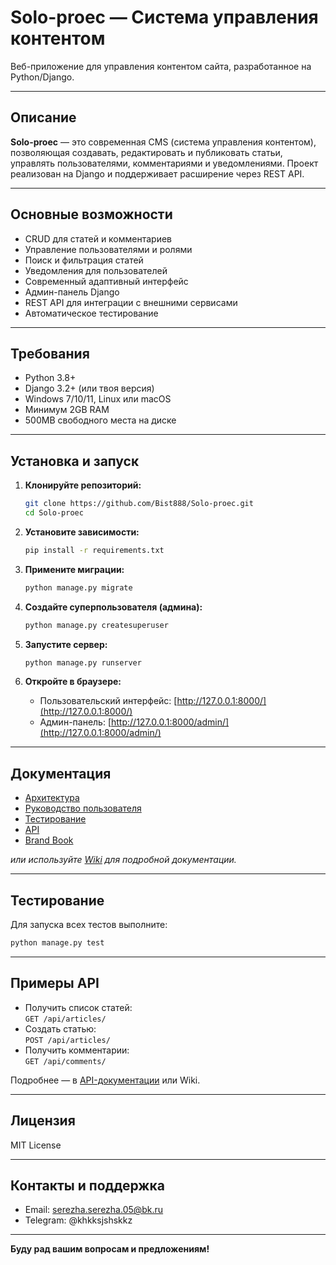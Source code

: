 # Solo-proec — Система управления контентом

Веб-приложение для управления контентом сайта, разработанное на Python/Django.

---

## Описание

**Solo-proec** — это современная CMS (система управления контентом), позволяющая создавать, редактировать и публиковать статьи, управлять пользователями, комментариями и уведомлениями. Проект реализован на Django и поддерживает расширение через REST API.

---

## Основные возможности

- CRUD для статей и комментариев
- Управление пользователями и ролями
- Поиск и фильтрация статей
- Уведомления для пользователей
- Современный адаптивный интерфейс
- Админ-панель Django
- REST API для интеграции с внешними сервисами
- Автоматическое тестирование

---

## Требования

- Python 3.8+
- Django 3.2+ (или твоя версия)
- Windows 7/10/11, Linux или macOS
- Минимум 2GB RAM
- 500MB свободного места на диске

---

## Установка и запуск

1. **Клонируйте репозиторий:**
   ```sh
   git clone https://github.com/Bist888/Solo-proec.git
   cd Solo-proec
   ```

2. **Установите зависимости:**
   ```sh
   pip install -r requirements.txt
   ```

3. **Примените миграции:**
   ```sh
   python manage.py migrate
   ```

4. **Создайте суперпользователя (админа):**
   ```sh
   python manage.py createsuperuser
   ```

5. **Запустите сервер:**
   ```sh
   python manage.py runserver
   ```

6. **Откройте в браузере:**
   - Пользовательский интерфейс: [http://127.0.0.1:8000/](http://127.0.0.1:8000/)
   - Админ-панель: [http://127.0.0.1:8000/admin/](http://127.0.0.1:8000/admin/)

---

## Документация

- [Архитектура](docs/architecture.md)
- [Руководство пользователя](docs/user_guide.md)
- [Тестирование](docs/testing.md)
- [API](docs/api.md)
- [Brand Book](docs/brandbook.md)

*или используйте [Wiki](https://github.com/Bist888/Solo-proec/wiki) для подробной документации.*

---

## Тестирование

Для запуска всех тестов выполните:
```sh
python manage.py test
```

---

## Примеры API

- Получить список статей:  
  `GET /api/articles/`
- Создать статью:  
  `POST /api/articles/`
- Получить комментарии:  
  `GET /api/comments/`

Подробнее — в [API-документации](docs/api.md) или Wiki.

---

## Лицензия

MIT License

---

## Контакты и поддержка

- Email: serezha.serezha.05@bk.ru
- Telegram: @khkksjshskkz

---

**Буду рад вашим вопросам и предложениям!** 
